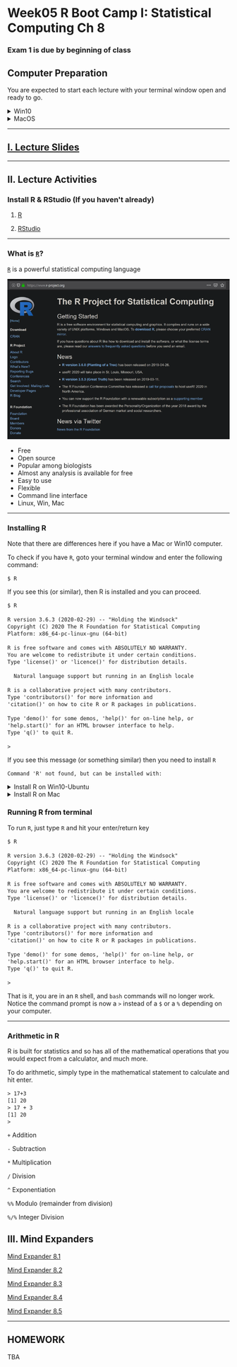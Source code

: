 # Week05 R Boot Camp I: Statistical Computing Ch 8

###  Exam 1 is due by beginning of class

## Computer Preparation

You are expected to start each lecture with your terminal window open and ready to go.

<details><summary>Win10</summary>
<p>

  * If the Ubuntu app is not installed, then follow [these instructions](https://github.com/cbirdlab/wlsUBUNTU_settings/blob/master/InstallLinuxOnWindows_Automated.pdf)
  
  * Log into your Ubuntu terminal.  _We will not use `gitbash` unless you can not get Ubuntu running._ After logging in, You are in your home directory. 
  
  * If you are using an Ubuntu terminal that has not been setup (you will know because it will ask you to create a new user name and password) or you notice odd cursor behavior when editing text in the terminal, then run the following code:
  
    ```bash
    git clone https://github.com/cbirdlab/wlsUBUNTU_settings.git
    . ./wlsUBUNTU_settings/updateSettings.bash
    rm -rf wlsUBUNTU_settings
    ```
    
  * If the `CSB` directory does not exist in your home directory (check with `ls`), then run the following code to clone the `CSB` repository into your home directory:
  
    ```bash
    git clone https://github.com/CSB-book/CSB.git
    ```

  * It is always a good idea to keep your apps in `Ubuntu` up to date. _The first time you do this, it could take a long time to finish. After that, if you do this when you log in, it should go quickly._
    ```bash
    sudo apt update
    sudo apt upgrade
    ```

</p>
</details>

<details><summary>MacOS</summary>
<p>
 
  * Open a terminal window
  
  * Consider installing [homebrew](https://brew.sh/).  You will be able to use homebrew to install linux software, such as `tree`, which is used in the slide show.
  
  * If the `CSB` directory does not exist in your home directory (check with `ls`), then run the following code to clone the `CSB` repository into your home directory:
  
    ```bash
    git clone https://github.com/CSB-book/CSB.git
    ```
    
</p>
</details>

---



## [I. Lecture Slides](Week05new_files/Introduction%20to%20R%201.pptx)


---

## II. Lecture Activities 

### Install R & RStudio (If you haven't already)

1. [R](https://cran.revolutionanalytics.com/)

2. [RStudio](https://rstudio.com/products/rstudio/download/?utm_source=downloadrstudio&utm_medium=Site&utm_campaign=home-hero-cta#download)


___

### What is [`R`](https://cran.revolutionanalytics.com/)?

[`R`](https://cran.revolutionanalytics.com/) is a powerful statistical computing language

![](Week05new_files/R.png)

* Free
* Open source
* Popular among biologists
* Almost any analysis is available for free
* Easy to use
* Flexible
* Command line interface
* Linux, Win, Mac

___

### Installing R 

Note that there are differences here if you have a Mac or Win10 computer.

To check if you have `R`, goto your terminal window and enter the following command:

```
$ R
```

If you see this (or similar), then R is installed and you can proceed. 

```
$ R

R version 3.6.3 (2020-02-29) -- "Holding the Windsock"
Copyright (C) 2020 The R Foundation for Statistical Computing
Platform: x86_64-pc-linux-gnu (64-bit)

R is free software and comes with ABSOLUTELY NO WARRANTY.
You are welcome to redistribute it under certain conditions.
Type 'license()' or 'licence()' for distribution details.

  Natural language support but running in an English locale

R is a collaborative project with many contributors.
Type 'contributors()' for more information and
'citation()' on how to cite R or R packages in publications.

Type 'demo()' for some demos, 'help()' for on-line help, or
'help.start()' for an HTML browser interface to help.
Type 'q()' to quit R.

>
```

If you see this message (or something similar) then you need to install `R`

```
Command 'R' not found, but can be installed with:
```

<details><summary>Install R on Win10-Ubuntu</summary>
<p>

Start by updating and upgrading your existing Ubuntu commands and apps:

```
# this may take some time to complete if you have not been running these commands regularly
sudo apt update
sudo apt upgrade
```



</p>
</details>

<details><summary>Install R on Mac</summary>
<p>

Goto the [R download page](https://cran.revolutionanalytics.com/) and select the Mac OS X Download link. 

Select the R-X.X.X.pkg download link

![](Week05new_files/maxInstallR.png)

If you have trouble with this, then consult the [CSB instructions](http://computingskillsforbiologists.com/setup/statistical-computing/)

</p>
</details>


### Running R from terminal

To run `R`, just type `R` and hit your enter/return key

```
$ R

R version 3.6.3 (2020-02-29) -- "Holding the Windsock"
Copyright (C) 2020 The R Foundation for Statistical Computing
Platform: x86_64-pc-linux-gnu (64-bit)

R is free software and comes with ABSOLUTELY NO WARRANTY.
You are welcome to redistribute it under certain conditions.
Type 'license()' or 'licence()' for distribution details.

  Natural language support but running in an English locale

R is a collaborative project with many contributors.
Type 'contributors()' for more information and
'citation()' on how to cite R or R packages in publications.

Type 'demo()' for some demos, 'help()' for on-line help, or
'help.start()' for an HTML browser interface to help.
Type 'q()' to quit R.

>
```

That is it, you are in an `R` shell, and `bash` commands will no longer work.  Notice the command prompt is now a `>` instead of a `$` or a `%` depending on your computer.

___

### Arithmetic in R

R is built for statistics and so has all of the mathematical operations that you would expect from a calculator, and much more.

To do arithmetic, simply type in the mathematical statement to calculate and hit enter.

```
> 17+3
[1] 20
> 17 + 3
[1] 20
>
```

`+`		Addition

`-` 	Subtraction

`*`		Multiplication

`/`		Division

`^`		Exponentiation

`%%`	Modulo (remainder from division)

`%/%`	Integer Division


## III. Mind Expanders

[Mind Expander 8.1](https://forms.office.com/Pages/ResponsePage.aspx?id=8frLNKZngUepylFOslULZlFZdbyVx8RLiPt1GobhHnlUMFpONVRLSkNYUU9VQ1RXVzhGODBPTFM1UC4u)

[Mind Expander 8.2](https://forms.office.com/Pages/ResponsePage.aspx?id=8frLNKZngUepylFOslULZlFZdbyVx8RLiPt1GobhHnlURDZQWkY5U1VSWU84WDU5Sk1HWE80NjdVVy4u)

[Mind Expander 8.3](https://forms.office.com/Pages/ResponsePage.aspx?id=8frLNKZngUepylFOslULZlFZdbyVx8RLiPt1GobhHnlUQTRGOTA5UDRZMzlPSjEwTUxCVzBIOEdKRi4u)

[Mind Expander 8.4](https://forms.office.com/Pages/ResponsePage.aspx?id=8frLNKZngUepylFOslULZlFZdbyVx8RLiPt1GobhHnlUMlRGTE9aQVQ3QUtBQlBOUEtHN1g3QUVDOS4u)

[Mind Expander 8.5](https://forms.office.com/Pages/ResponsePage.aspx?id=8frLNKZngUepylFOslULZlFZdbyVx8RLiPt1GobhHnlUMlIwMFNWME1IUVJCWktXWkZYSk1RV0pONC4u)

---


## HOMEWORK

TBA

